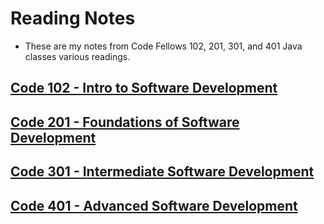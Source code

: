 # Reading Notes
* These are my notes from Code Fellows 102, 201, 301, and 401 Java classes various readings.


## [Code 102 - Intro to Software Development](https://github.com/GoldenDog190/learning-journal-code-102)

## [Code 201 - Foundations of Software Development](https://github.com/GoldenDog190/reading-notes-201)

## [Code 301 - Intermediate Software Development](https://github.com/GoldenDog190/reading-notes-301)

## [Code 401 - Advanced Software Development](https://github.com/GoldenDog190/reading-notes-401-java)
